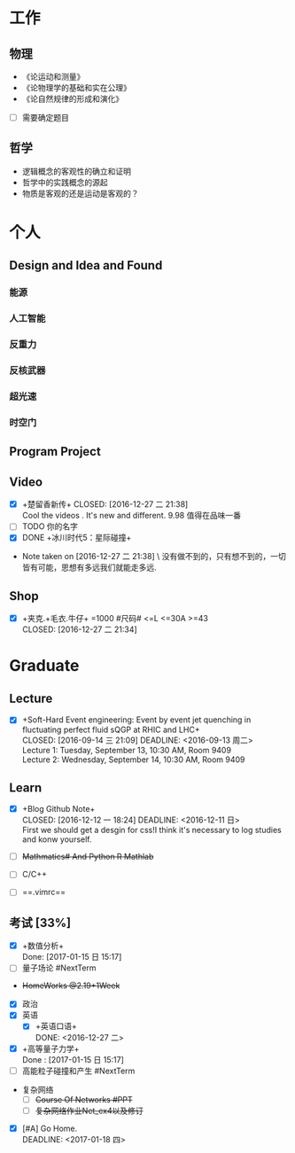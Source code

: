 # 工作
  
## 物理
- 《论运动和测量》
- 《论物理学的基础和实在公理》
- 《论自然规律的形成和演化》
- [ ] 需要确定题目

## 哲学
- 逻辑概念的客观性的确立和证明
- 哲学中的实践概念的源起
- 物质是客观的还是运动是客观的？

# 个人
## Design and Idea and Found
### 能源
### 人工智能
### 反重力
### 反核武器
### 超光速
### 时空门
## Program Project
## Video

- [x] +楚留香新传+
	CLOSED: [2016-12-27 二 21:38]  
	Cool the videos . It's new and different. 9.98 值得在品味一番
- [ ]  TODO 你的名字
- [x]  DONE +冰川时代5：星际碰撞+ 
- Note taken on [2016-12-27 二 21:38] \\
  没有做不到的，只有想不到的，一切皆有可能，思想有多远我们就能走多远.

## Shop

- [X] +夹克.+毛衣.牛仔+ =1000 #尺码# <=L <=30A >=43  
CLOSED: [2016-12-27 二 21:34]

# Graduate
## Lecture
- [x] +Soft-Hard Event engineering: Event by event jet quenching in fluctuating perfect fluid sQGP at RHIC and LHC+  
CLOSED: [2016-09-14 三 21:09] DEADLINE: <2016-09-13 周二>  
Lecture 1: Tuesday, September 13, 10:30 AM,  Room 9409  
Lecture 2: Wednesday, September 14, 10:30 AM, Room 9409

## Learn

- [x] +Blog Github Note+  
CLOSED: [2016-12-12 一 18:24] DEADLINE: <2016-12-11 日>  
First we should get a desgin for css!I think it's necessary to log studies and konw yourself.

- [ ] ~~Mathmatics# And Python R Mathlab~~

- [ ] C/C++

- [ ] ==.vimrc==
## 考试 [33%]
- [x] +数值分析+  
Done: [2017-01-15 日 15:17]
- [ ] 量子场论 #NextTerm
- ~~HomeWorks @2.19+1Week~~
- [x] 政治
- [x] 英语
  - [x] +英语口语+  
  DONE: <2016-12-27 二>
- [x] +高等量子力学+  
  Done : [2017-01-15 日 15:17]
- [ ] 高能粒子碰撞和产生 #NextTerm

- 复杂网络
	- [ ] ~~Course Of Networks #PPT~~
	- [ ] ~~复杂网络作业Net_ex4以及修订~~
- [x] [#A] Go Home.  
DEADLINE: <2017-01-18 四>


